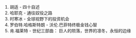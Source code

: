 1.  胡适 - 四十自述
2.  哈耶克 - 通往奴役之路
3.  时寒冰 - 全球视野下的投资机会
4.  罗伯特.哈格斯特朗 - 沃伦.巴菲特终极金钱心智
5.  肯.福莱特 - 世纪三部曲： 巨人的陨落，世界的凛冬，永恒的边缘
